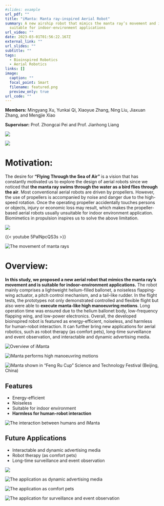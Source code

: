 ```yaml
---
#slides: example
url_pdf: ""
title: "iManta: Manta ray-inspired Aerial Robot"
summary: A new airship robot that mimics the manta ray’s movement and is
  suitable for indoor-environment applications
url_video: ""
date: 2023-03-01T01:56:22.167Z
external_link: ""
url_slides: ""
subtitle: ""
tags:
  - Bioinspired Robotics
  - Aerial Robotics
links: []
image:
  caption: ""
  focal_point: Smart
  filename: featured.png
  preview_only: true
url_code: ""
---
```

**Members:** Mingyang Xu, Yunkai Qi, Xiaoyue Zhang, Ning Liu, Jiaxuan Zhang, and Mengjie Xiao

**Supervisor:** Prof. Zhongcai Pei and Prof. Jianhong Liang

![](group.png)

![](ma0.jpg)



# Motivation:

The desire for **“Flying Through the Sea of Air”** is a vision that has constantly motivated us to explore the design of aerial robots since we noticed that **the manta ray swims through the water as a bird flies through the air**. Most conventional aerial robots are driven by propellers. However, the use of propellers is accompanied by noise and danger due to the high-speed rotation. Once the operating propeller accidentally touches persons or objects, injury or economic loss may result, which makes the propeller-based aerial robots usually unsuitable for indoor environment application. Biomimetics in propulsion inspires us to solve the above limitation. 



![](ma2_2.jpg)

{{< youtube 5PalNpcQS3s >}}



![](ma2_1.jpg "The movement of manta rays")

# Overview:

**In this study, we proposed a new aerial robot that mimics the manta ray’s movement and is suitable for indoor-environment applications.** The robot mainly comprises a lightweight helium-filled ballonet, a noiseless flapping-wing actuator, a pitch control mechanism, and a tail-like rudder. In the flight tests, the prototypes not only demonstrated controlled and flexible flight but also were able to **execute manta-like high manoeuvring motions**. Long operation time was ensured due to the helium ballonet body, low-frequency flapping wing, and low-power electronics. Overall, the developed bioinspired robot is featured as energy-efficient, noiseless, and harmless for human-robot interaction. It can further bring new applications for aerial robotics, such as robot therapy (as comfort pets), long-time surveillance and event observation, and interactable and dynamic advertising media.

![](ma1.jpg "Overview of iManta")

![](ma3.jpg "iManta performs high manoeuvring motions")

![](ma4.jpg "iManta shown in “Feng Ru Cup” Science and Technology Festival (Beijing, China)")



## Features

* Energy-efficient
* Noiseless
* Suitable for indoor environment
* **Harmless for human-robot interaction**



![](ma5.jpg "The interaction between humans and iManta")



## Future Applications

* Interactable and dynamic advertising media
* Robot therapy (as comfort pets)
* Long-time surveillance and event observation

![](ma6.jpg)

![](ma7.png "The application as dynamic advertising media")

![](ma8.jpg "The application as comfort pets")

![](ma9.jpg "The application for surveillance and event observation")